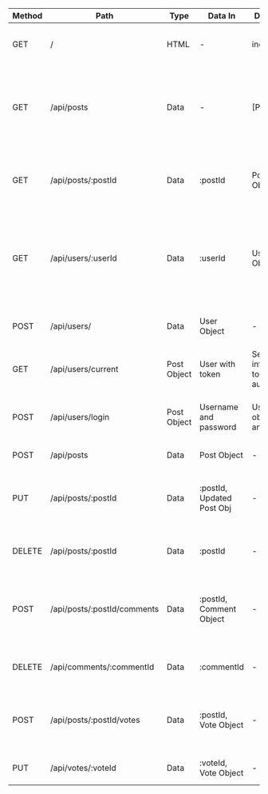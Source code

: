 | Method | Path | Type | Data In | Data Out   | Description                            |
|--------|------|------|---------|------------|----------------------------------------|
| GET    | /    | HTML | -       | index.html | Returns index.html for display to page |
| GET    | /api/posts | Data  | -   | [Posts] | Returns json containing several posts for display on the front page with comments joined |
| GET    | /api/posts/:postId | Data | :postId | Post Object | Returns json containing a post, joined with its associated comments |
| GET    | /api/users/:userId    | Data  | :userId  | User Object | Returns the user's data to the page (Posts, Username, potentially up/downvoted posts, posted comments) |
| POST   | /api/users/  | Data | User Object | - | Creates a new user account & sends it to the DB |
| GET   | /api/users/current | Post Object | User with token | Send user info w/ token to authorize |
| POST | /api/users/login | Post Object | Username and password | User object and token | Send username and pw, get user object with token | 
| POST   | /api/posts | Data  | Post Object  | -    | Sends a new post to the DB |
| PUT    | /api/posts/:postId | Data | :postId, Updated Post Obj | - | Sends an updated post to replace the one in the DB with the given id |
| DELETE | /api/posts/:postId | Data | :postId | - | Deletes the post in the DB with the given id. |
| POST   | /api/posts/:postId/comments  | Data | :postId, Comment Object | - | Sends a comment to the DB which is associated with the post with the given id |
| DELETE | /api/comments/:commentId | Data | :commentId | - | Deletes the comment in the DB with the given id |
| POST   | /api/posts/:postId/votes | Data  | :postId, Vote Object | - | Adds a new vote to the DB, associated with its post and its user. |
| PUT | /api/votes/:voteId | Data | :voteId, Vote Object | - | Changes a vote in the DB. |
